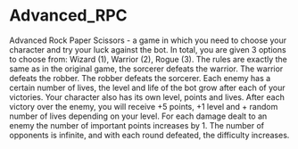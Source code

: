 # Advanced_RPC

Advanced Rock Paper Scissors - a game in which you need to choose your character
and try your luck against the bot. In total, you are given 3 options to choose from: Wizard (1), Warrior (2), Rogue (3).
The rules are exactly the same as in the original game, the sorcerer defeats the warrior. The warrior defeats the robber. The robber defeats the sorcerer.
Each enemy has a certain number of lives, the level and life of the bot grow after each of your victories.
Your character also has its own level, points and lives. After each victory over the enemy, you will receive
+5 points, +1 level and + random number of lives depending on your level. For each damage dealt to an enemy
the number of important points increases by 1. The number of opponents is infinite, and with each round defeated, the difficulty increases.

